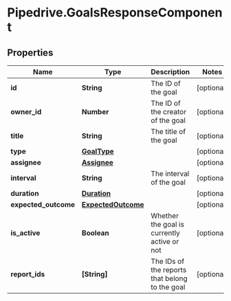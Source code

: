 # Pipedrive.GoalsResponseComponent

## Properties

Name | Type | Description | Notes
------------ | ------------- | ------------- | -------------
**id** | **String** | The ID of the goal | [optional] 
**owner_id** | **Number** | The ID of the creator of the goal | [optional] 
**title** | **String** | The title of the goal | [optional] 
**type** | [**GoalType**](GoalType.md) |  | [optional] 
**assignee** | [**Assignee**](Assignee.md) |  | [optional] 
**interval** | **String** | The interval of the goal | [optional] 
**duration** | [**Duration**](Duration.md) |  | [optional] 
**expected_outcome** | [**ExpectedOutcome**](ExpectedOutcome.md) |  | [optional] 
**is_active** | **Boolean** | Whether the goal is currently active or not | [optional] 
**report_ids** | **[String]** | The IDs of the reports that belong to the goal | [optional] 



